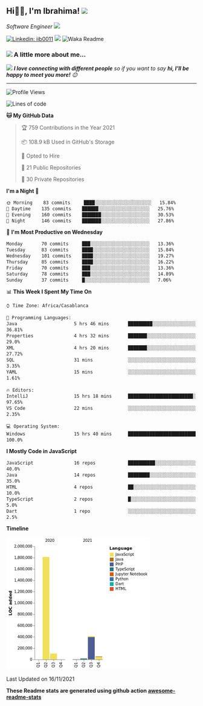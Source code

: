 <h2>Hi🙏🏻, I'm Ibrahima! <img src="https://media.giphy.com/media/12oufCB0MyZ1Go/giphy.gif" width="50"></h2>
<p><em>Software Engineer <img src="https://media.giphy.com/media/WUlplcMpOCEmTGBtBW/giphy.gif" width="30"> 
</em></p>


[![Linkedin: iib0011](https://img.shields.io/badge/-iib0011-blue?style=flat-square&logo=Linkedin&logoColor=white&link=https://www.linkedin.com/in/iib0011/)](https://www.linkedin.com/in/iib0011/)
![](https://visitor-badge.glitch.me/badge?page_id=iib0011)
![Waka Readme](https://github.com/iib0011/iib0011/workflows/Waka%20Readme/badge.svg)


### <img src="https://media.giphy.com/media/VgCDAzcKvsR6OM0uWg/giphy.gif" width="50"> A little more about me...  


<img src="https://media.giphy.com/media/LnQjpWaON8nhr21vNW/giphy.gif" width="60"> <em><b>I love connecting with different people</b> so if you want to say <b>hi, I'll be happy to meet you more!</b> 😊</em>

---
<!--START_SECTION:waka-->
![Profile Views](http://img.shields.io/badge/Profile%20Views-5-blue)

![Lines of code](https://img.shields.io/badge/From%20Hello%20World%20I%27ve%20Written-2.4%20million%20lines%20of%20code-blue)

**🐱 My GitHub Data** 

> 🏆 759 Contributions in the Year 2021
 > 
> 📦 108.9 kB Used in GitHub's Storage 
 > 
> 💼 Opted to Hire
 > 
> 📜 21 Public Repositories 
 > 
> 🔑 30 Private Repositories  
 > 
**I'm a Night 🦉** 

```text
🌞 Morning    83 commits     ████░░░░░░░░░░░░░░░░░░░░░   15.84% 
🌆 Daytime    135 commits    ██████░░░░░░░░░░░░░░░░░░░   25.76% 
🌃 Evening    160 commits    ███████░░░░░░░░░░░░░░░░░░   30.53% 
🌙 Night      146 commits    ███████░░░░░░░░░░░░░░░░░░   27.86%

```
📅 **I'm Most Productive on Wednesday** 

```text
Monday       70 commits     ███░░░░░░░░░░░░░░░░░░░░░░   13.36% 
Tuesday      83 commits     ████░░░░░░░░░░░░░░░░░░░░░   15.84% 
Wednesday    101 commits    ████░░░░░░░░░░░░░░░░░░░░░   19.27% 
Thursday     85 commits     ████░░░░░░░░░░░░░░░░░░░░░   16.22% 
Friday       70 commits     ███░░░░░░░░░░░░░░░░░░░░░░   13.36% 
Saturday     78 commits     ███░░░░░░░░░░░░░░░░░░░░░░   14.89% 
Sunday       37 commits     █░░░░░░░░░░░░░░░░░░░░░░░░   7.06%

```


📊 **This Week I Spent My Time On** 

```text
⌚︎ Time Zone: Africa/Casablanca

💬 Programming Languages: 
Java                     5 hrs 46 mins       █████████░░░░░░░░░░░░░░░░   36.81% 
Properties               4 hrs 32 mins       ███████░░░░░░░░░░░░░░░░░░   29.0% 
XML                      4 hrs 20 mins       ███████░░░░░░░░░░░░░░░░░░   27.72% 
SQL                      31 mins             ░░░░░░░░░░░░░░░░░░░░░░░░░   3.35% 
YAML                     15 mins             ░░░░░░░░░░░░░░░░░░░░░░░░░   1.61%

🔥 Editors: 
IntelliJ                 15 hrs 18 mins      ████████████████████████░   97.65% 
VS Code                  22 mins             ░░░░░░░░░░░░░░░░░░░░░░░░░   2.35%

💻 Operating System: 
Windows                  15 hrs 40 mins      █████████████████████████   100.0%

```

**I Mostly Code in JavaScript** 

```text
JavaScript               16 repos            ██████████░░░░░░░░░░░░░░░   40.0% 
Java                     14 repos            ████████░░░░░░░░░░░░░░░░░   35.0% 
HTML                     4 repos             ██░░░░░░░░░░░░░░░░░░░░░░░   10.0% 
TypeScript               2 repos             █░░░░░░░░░░░░░░░░░░░░░░░░   5.0% 
Dart                     1 repo              ░░░░░░░░░░░░░░░░░░░░░░░░░   2.5%

```


**Timeline**

![Chart not found](https://raw.githubusercontent.com/iib0011/iib0011/master/charts/bar_graph.png) 


 Last Updated on 16/11/2021
<!--END_SECTION:waka-->

**These Readme stats are generated using github action [awesome-readme-stats](https://github.com/iib0011/waka-readme-stats)**
